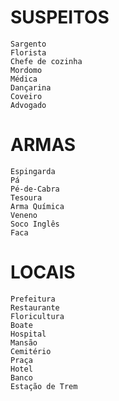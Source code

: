 # SUSPEITOS
    Sargento
    Florista
    Chefe de cozinha
    Mordomo
    Médica
    Dançarina
    Coveiro
    Advogado
# ARMAS
    Espingarda
    Pá
    Pé-de-Cabra
    Tesoura
    Arma Química
    Veneno
    Soco Inglês
    Faca
# LOCAIS
    Prefeitura
    Restaurante
    Floricultura
    Boate
    Hospital
    Mansão
    Cemitério
    Praça
    Hotel
    Banco
    Estação de Trem